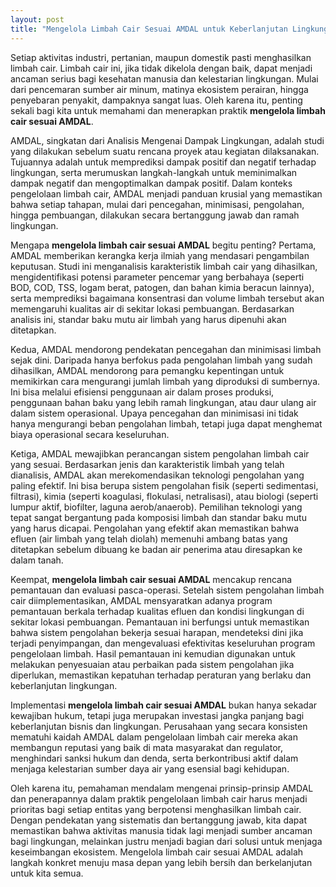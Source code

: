 ```yaml
---
layout: post
title: "Mengelola Limbah Cair Sesuai AMDAL untuk Keberlanjutan Lingkungan"
---
```


Setiap aktivitas industri, pertanian, maupun domestik pasti menghasilkan limbah cair. Limbah cair ini, jika tidak dikelola dengan baik, dapat menjadi ancaman serius bagi kesehatan manusia dan kelestarian lingkungan. Mulai dari pencemaran sumber air minum, matinya ekosistem perairan, hingga penyebaran penyakit, dampaknya sangat luas. Oleh karena itu, penting sekali bagi kita untuk memahami dan menerapkan praktik **mengelola limbah cair sesuai AMDAL**.

AMDAL, singkatan dari Analisis Mengenai Dampak Lingkungan, adalah studi yang dilakukan sebelum suatu rencana proyek atau kegiatan dilaksanakan. Tujuannya adalah untuk memprediksi dampak positif dan negatif terhadap lingkungan, serta merumuskan langkah-langkah untuk meminimalkan dampak negatif dan mengoptimalkan dampak positif. Dalam konteks pengelolaan limbah cair, AMDAL menjadi panduan krusial yang memastikan bahwa setiap tahapan, mulai dari pencegahan, minimisasi, pengolahan, hingga pembuangan, dilakukan secara bertanggung jawab dan ramah lingkungan.

Mengapa **mengelola limbah cair sesuai AMDAL** begitu penting? Pertama, AMDAL memberikan kerangka kerja ilmiah yang mendasari pengambilan keputusan. Studi ini menganalisis karakteristik limbah cair yang dihasilkan, mengidentifikasi potensi parameter pencemar yang berbahaya (seperti BOD, COD, TSS, logam berat, patogen, dan bahan kimia beracun lainnya), serta memprediksi bagaimana konsentrasi dan volume limbah tersebut akan memengaruhi kualitas air di sekitar lokasi pembuangan. Berdasarkan analisis ini, standar baku mutu air limbah yang harus dipenuhi akan ditetapkan.

Kedua, AMDAL mendorong pendekatan pencegahan dan minimisasi limbah sejak dini. Daripada hanya berfokus pada pengolahan limbah yang sudah dihasilkan, AMDAL mendorong para pemangku kepentingan untuk memikirkan cara mengurangi jumlah limbah yang diproduksi di sumbernya. Ini bisa melalui efisiensi penggunaan air dalam proses produksi, penggunaan bahan baku yang lebih ramah lingkungan, atau daur ulang air dalam sistem operasional. Upaya pencegahan dan minimisasi ini tidak hanya mengurangi beban pengolahan limbah, tetapi juga dapat menghemat biaya operasional secara keseluruhan.

Ketiga, AMDAL mewajibkan perancangan sistem pengolahan limbah cair yang sesuai. Berdasarkan jenis dan karakteristik limbah yang telah dianalisis, AMDAL akan merekomendasikan teknologi pengolahan yang paling efektif. Ini bisa berupa sistem pengolahan fisik (seperti sedimentasi, filtrasi), kimia (seperti koagulasi, flokulasi, netralisasi), atau biologi (seperti lumpur aktif, biofilter, laguna aerob/anaerob). Pemilihan teknologi yang tepat sangat bergantung pada komposisi limbah dan standar baku mutu yang harus dicapai. Pengolahan yang efektif akan memastikan bahwa efluen (air limbah yang telah diolah) memenuhi ambang batas yang ditetapkan sebelum dibuang ke badan air penerima atau diresapkan ke dalam tanah.

Keempat, **mengelola limbah cair sesuai AMDAL** mencakup rencana pemantauan dan evaluasi pasca-operasi. Setelah sistem pengolahan limbah cair diimplementasikan, AMDAL mensyaratkan adanya program pemantauan berkala terhadap kualitas efluen dan kondisi lingkungan di sekitar lokasi pembuangan. Pemantauan ini berfungsi untuk memastikan bahwa sistem pengolahan bekerja sesuai harapan, mendeteksi dini jika terjadi penyimpangan, dan mengevaluasi efektivitas keseluruhan program pengelolaan limbah. Hasil pemantauan ini kemudian digunakan untuk melakukan penyesuaian atau perbaikan pada sistem pengolahan jika diperlukan, memastikan kepatuhan terhadap peraturan yang berlaku dan keberlanjutan lingkungan.

Implementasi **mengelola limbah cair sesuai AMDAL** bukan hanya sekadar kewajiban hukum, tetapi juga merupakan investasi jangka panjang bagi keberlanjutan bisnis dan lingkungan. Perusahaan yang secara konsisten mematuhi kaidah AMDAL dalam pengelolaan limbah cair mereka akan membangun reputasi yang baik di mata masyarakat dan regulator, menghindari sanksi hukum dan denda, serta berkontribusi aktif dalam menjaga kelestarian sumber daya air yang esensial bagi kehidupan.

Oleh karena itu, pemahaman mendalam mengenai prinsip-prinsip AMDAL dan penerapannya dalam praktik pengelolaan limbah cair harus menjadi prioritas bagi setiap entitas yang berpotensi menghasilkan limbah cair. Dengan pendekatan yang sistematis dan bertanggung jawab, kita dapat memastikan bahwa aktivitas manusia tidak lagi menjadi sumber ancaman bagi lingkungan, melainkan justru menjadi bagian dari solusi untuk menjaga keseimbangan ekosistem. Mengelola limbah cair sesuai AMDAL adalah langkah konkret menuju masa depan yang lebih bersih dan berkelanjutan untuk kita semua.
